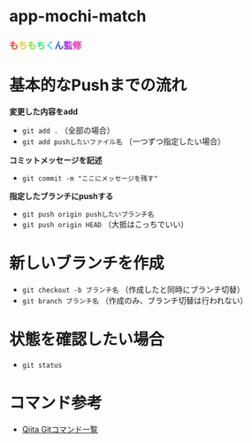# app-mochi-match
### <span style="color: #e83929;">も</span><span style="color: #e8c829;">ち</span><span style="color: #79e829;">も</span><span style="color: #29e869;">ち</span><span style="color: #29d8e8;">く</span><span style="color: #2949e8;">ん</span><span style="color: #9829e8;">監</span><span style="color: #e829a8;">修</span>

# 基本的なPushまでの流れ
**変更した内容をadd**  
- `git add .` （全部の場合）
- `git add pushしたいファイル名` （一つずつ指定したい場合）

**コミットメッセージを記述**  
- `git commit -m "ここにメッセージを残す"`

**指定したブランチにpushする**  
- `git push origin pushしたいブランチ名`
- `git push origin HEAD` （大抵はこっちでいい）

# 新しいブランチを作成
- `git checkout -b ブランチ名` （作成したと同時にブランチ切替）
- `git branch ブランチ名` （作成のみ、ブランチ切替は行われない）

# 状態を確認したい場合
- `git status`  

# コマンド参考
- [Qiita Gitコマンド一覧](https://qiita.com/fukumone/items/73e1a9a62c5e4454263b)